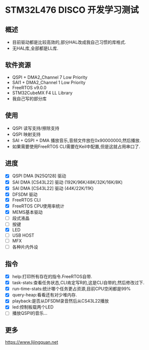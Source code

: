 # STM32L476 DISCO 开发学习测试

## 概述

- 目前驱动都是比较高效的,部分HAL改成我自己习惯的库格式.
- 无HAL库,全部都是LL库.

## 软件资源

- QSPI + DMA2_Channel 7 Low Priority
- SAI1 + DMA2_Channel 1 Low Priority
- FreeRTOS v9.0.0
- STM32CubeMX F4 LL Library
- 我自己写的部分库

## 使用 

- QSPI 读写支持/擦除支持
- QSPI 映射支持
- SAI + QSPI + DMA 播放音乐,音频文件放在0x90000000,然后播放.
- 如果需要使用FreeRTOS CLI需要在Keil中配置,但是这就占用串口了.

## 进度

- [x] QSPI DMA [N25Q128] 驱动
- [x] SAI DMA [CS43L22] 驱动 (192K/96K/48K/32K/16K/8K)
- [x] SAI DMA [CS43L22] 驱动 (44K/22K/11K)
- [x] DFSDM 驱动
- [x] FreeRTOS CLI
- [x] FreeRTOS CPU使用率统计
- [x] MEMS基本驱动
- [ ] 段式液晶
- [ ] 按键
- [x] LED
- [ ] USB HOST
- [ ] MFX
- [ ] 各种片内外设

## 指令

- [x] help:打印所有存在的指令.FreeRTOS自带.
- [x] task-stats:查看任务状态,CLI肯定写R的,这是CLI自带的,然后修改过下.
- [x] run-time-stats:统计哪个任务更占资源,目前CPU空闲都是99%
- [x] query-heap:看看还有对少堆内存.
- [x] playback:是否从DFSDM录音然后从CS43L22播放
- [x] led:控制板载两个LED
- [ ] 播放QSPI的音乐...

## 更多

https://www.lijingquan.net